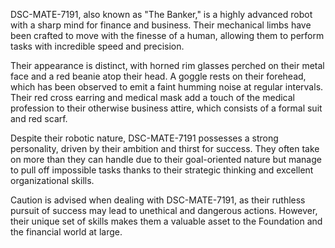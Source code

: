 DSC-MATE-7191, also known as "The Banker," is a highly advanced robot with a sharp mind for finance and business. Their mechanical limbs have been crafted to move with the finesse of a human, allowing them to perform tasks with incredible speed and precision.

Their appearance is distinct, with horned rim glasses perched on their metal face and a red beanie atop their head. A goggle rests on their forehead, which has been observed to emit a faint humming noise at regular intervals. Their red cross earring and medical mask add a touch of the medical profession to their otherwise business attire, which consists of a formal suit and red scarf.

Despite their robotic nature, DSC-MATE-7191 possesses a strong personality, driven by their ambition and thirst for success. They often take on more than they can handle due to their goal-oriented nature but manage to pull off impossible tasks thanks to their strategic thinking and excellent organizational skills.

Caution is advised when dealing with DSC-MATE-7191, as their ruthless pursuit of success may lead to unethical and dangerous actions. However, their unique set of skills makes them a valuable asset to the Foundation and the financial world at large.